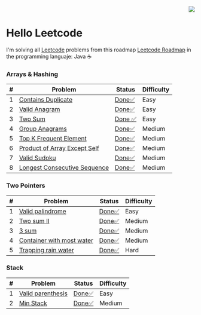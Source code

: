 <div align="right">
  <a href="https://leetcode.com/xVrzBx/">
    <img src="https://img.shields.io/badge/Solved-18-%23ffa116?style=for-the-badge&logo=Leetcode&labelColor=%23242526&color=%23ffa116">
  </a>
</div>

# Hello Leetcode

I'm solving all <a href="https://leetcode.com/">Leetcode</a> problems from this roadmap <a href="https://neetcode.io/roadmap">Leetcode Roadmap</a> in the programming languaje: Java ☕ 

### Arrays & Hashing
|  #  | Problem                        | Status | Difficulty|
|----|---------------------------------|--------|-----------|
|  1  | <a href="https://github.com/xVrzBx/LeetCodeJavaSolutions/tree/main/ContainsDuplicate">Contains Duplicate</a> |   <a href="https://github.com/xVrzBx/LeetCodeJavaSolutions/blob/main/ContainsDuplicate/SolutionExplanation.md" > Done✅ </a>  | Easy |
|  2  | <a href="https://github.com/xVrzBx/LeetCodeJavaSolutions/tree/main/ValidAnagram">Valid Anagram</a> |  <a href="https://github.com/xVrzBx/LeetCodeJavaSolutions/blob/main/ValidAnagram/SolutionExplanation.md">  Done✅</a>   | Easy | 
|  3  | <a href="https://github.com/xVrzBx/LeetCodeJavaSolutions/tree/main/TwoSum">Two Sum</a> | <a href="https://github.com/xVrzBx/LeetCodeJavaSolutions/blob/main/TwoSum/SolutionExplanation.md"> Done ✅</a>   | Easy |
|  4  | <a href="https://github.com/xVrzBx/LeetCodeJavaSolutions/tree/main/GroupAnagrams">Group Anagrams</a> |<a href="https://github.com/untalbry/LeetCodeJavaSolutions/blob/main/GroupAnagrams/SolutionExplanation.md">  Done✅</a>   | Medium | 
|  5  | <a href="https://github.com/xVrzBx/LeetCodeJavaSolutions/tree/main/TopKFrequentElement">Top K Frequent Element</a> |<a href="https://github.com/untalbry/LeetCodeJavaSolutions/blob/main/TopKFrequentElement/SolutionExplinaton.md">  Done✅</a>  | Medium|
|  6  | <a href="https://github.com/xVrzBx/LeetCodeJavaSolutions/tree/main/ProductOfArrayExceptSelf">Product of Array Except Self</a> |<a href="https://github.com/untalbry/LeetCodeJavaSolutions/blob/main/ProductOfArrayExceptSelf/SolutionExplanation.md">  Done✅</a>  | Medium|
|  7  | <a href="https://github.com/xVrzBx/LeetCodeJavaSolutions/tree/main/ValidSudoku">Valid Sudoku</a> |<a href="#">  Done✅</a>  | Medium|
|  8  | <a href="https://github.com/xVrzBx/LeetCodeJavaSolutions/tree/main/LongesConsecutiveSequence">Longest Consecutive Sequence</a> |<a href="#">  Done✅</a>  | Medium|

### Two Pointers 
|  #  | Problem                        | Status | Difficulty|
|----|---------------------------------|--------|-----------|
|  1  | <a href="https://github.com/xVrzBx/LeetCodeJavaSolutions/tree/main/ValidPalindrome">Valid palindrome</a> |    <a href="#">  Done✅</a>    | Easy |
|  2  | <a href="https://github.com/xVrzBx/LeetCodeJavaSolutions/tree/main/TwoSumII">Two sum II </a> |    <a href="#">  Done✅</a>    | Medium |
|  3  | <a href="https://github.com/xVrzBx/LeetCodeJavaSolutions/tree/main/threeSum">3 sum </a> |   <a href="#"> Done✅</a>    | Medium |
|  4  | <a href="https://github.com/xVrzBx/LeetCodeJavaSolutions/tree/main/threeSum">Container with most water </a> |   <a href="#"> Done✅</a>    | Medium |
|  5  | <a href="https://github.com/xVrzBx/LeetCodeJavaSolutions/tree/main/threeSum">Trapping rain water </a> |   <a href="#"> Done✅</a>    | Hard |

### Stack
|  #  | Problem                        | Status | Difficulty|
|----|---------------------------------|--------|-----------|
|  1  | <a href="">Valid parenthesis</a> |    <a href="#">  Done✅</a>    | Easy |
|  2  | <a href="">Min Stack</a> |    <a href="#">  Done✅</a>    | Medium |


